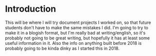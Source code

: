 # Introduction

This will be where I will try document projects I worked on, so that future students don't have to make the same mistakes I did. I'm going to try to make it in a blogish format, but I'm really bad at writing/english, so it's probably not going to be great writing, but hopefully it has at least some useful information in it. Also the info on anything built before 2018 is probably going to be kinda dinky as I started this in 2018.

